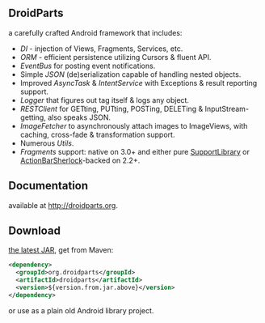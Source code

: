 DroidParts
----------
a carefully crafted Android framework that includes:
* *DI* - injection of Views, Fragments, Services, etc.
* *ORM* - efficient persistence utilizing Cursors & fluent API.
* *EventBus* for posting event notifications.
* Simple *JSON* (de)serialization capable of handling nested objects.
* Improved *AsyncTask* & *IntentService* with Exceptions & result reporting support.
* *Logger* that figures out tag itself & logs any object.
* *RESTClient* for GETting, PUTting, POSTing, DELETing & InputStream-getting,
  also speaks JSON.
* *ImageFetcher* to asynchronously attach images to ImageViews, with caching,
  cross-fade & transformation support.
* Numerous *Utils*.
* *Fragments* support: native on 3.0+ and either
  pure [SupportLibrary][1] or [ActionBarSherlock][2]-backed on 2.2+.

Documentation
-------------
available at http://droidparts.org.

Download
--------
[the latest JAR][3], get from Maven:
```xml
<dependency>
  <groupId>org.droidparts</groupId>
  <artifactId>droidparts</artifactId>
  <version>${version.from.jar.above}</version>
</dependency>
```
or use as a plain old Android library project.

 [1]: http://developer.android.com/tools/extras/support-library.html
 [2]: https://github.com/JakeWharton/ActionBarSherlock
 [3]: http://repository.sonatype.org/service/local/artifact/maven/redirect?r=central-proxy&g=org.droidparts&a=droidparts&v=LATEST